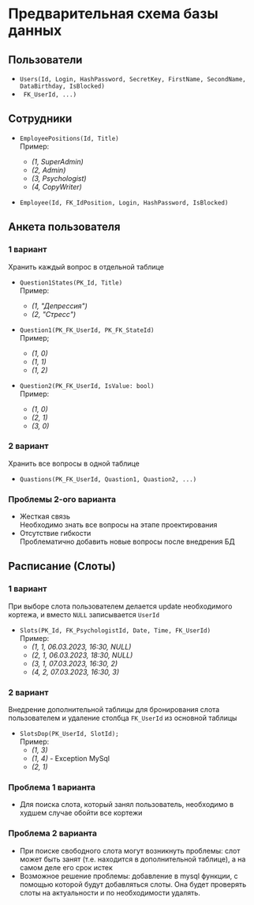 # Предварительная схема базы данных

## Пользователи
*	`Users(Id, Login, HashPassword, SecretKey, FirstName, SecondName, DataBirthday, IsBlocked)`
*	`
FK_UserId, ...)`

## Сотрудники
*	`EmployeePositions(Id, Title)`\
Пример:
	*	_(1, SuperAdmin)_
	*	_(2, Admin)_
	*	_(3, Psychologist)_
	*	_(4, CopyWriter)_

*	`Employee(Id, FK_IdPosition, Login, HashPassword, IsBlocked)`

## Анкета пользователя
### 1 вариант
Хранить каждый вопрос в отдельной таблице
*	`Question1States(PK_Id, Title)`\
Пример:
	*	_(1, "Депрессия")_
	*	_(2, "Стресс")_

*	`Question1(PK_FK_UserId, PK_FK_StateId)`\
Пример;
	*	_(1, 0)_
	*	_(1, 1)_
	*	_(1, 2)_

*	`Question2(PK_FK_UserId, IsValue: bool)`\
Пример:
	*	_(1, 0)_
	*	_(2, 1)_
	*	_(3, 0)_	

### 2 вариант
Хранить все вопросы в одной таблице
*	`Quastions(PK_FK_UserId, Quastion1, Quastion2, ...)`

### Проблемы 2-ого варианта
*	Жесткая связь\
Необходимо знать все вопросы на этапе проектирования
*	Отсутствие гибкости\
Проблематично добавить новые вопросы после внедрения БД

## Расписание (Слоты)
### 1 вариант
При выборе слота пользователем делается update необходимого кортежа, и вместо `NULL` записывается `UserId`
*	`Slots(PK_Id, FK_PsychologistId, Date, Time, FK_UserId)`\
Пример:
	*	_(1, 1, 06.03.2023, 16:30, NULL)_
	*	_(2, 1, 06.03.2023, 18:30, NULL)_
	*	_(3, 1, 07.03.2023, 16:30, 2)_
	*	_(4, 2, 07.03.2023, 16:30, 3)_
### 2 вариант
Внедрение дополнительной таблицы для бронирования слота пользователем и удаление столбца `FK_UserId` из основной таблицы
*	`SlotsDop(PK_UserId, SlotId);`\
Пример:
	*	_(1, 3)_
	*	_(1, 4)_ - Exception MySql
	*	_(2, 1)_
### Проблема 1 варианта
*	Для поиска слота, который занял пользователь, необходимо в худшем случае обойти все кортежи
### Проблема 2 варианта
*	При поиске свободного слота могут возникнуть проблемы: слот может быть занят (т.е. находится в дополнительной таблице), а на самом деле его срок истек
*	Возможное решение проблемы: добавление в mysql функции, с помощью которой будут добавляться слоты. Она будет проверять слоты на актуальности и по необходимости удалять.